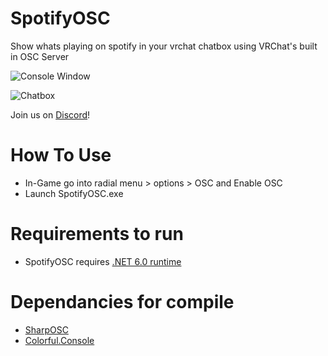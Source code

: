 # SpotifyOSC
Show whats playing on spotify in your vrchat chatbox using VRChat's built in OSC Server

![Console Window](https://i.imgur.com/rIgQekX_d.webp?maxwidth=760&fidelity=grand)

![Chatbox](https://i.imgur.com/ZUbXr5U_d.webp?maxwidth=760&fidelity=grand)

Join us on [Discord](https://discord.gg/4pzjP679Mv)!

# How To Use
* In-Game go into radial menu > options > OSC and Enable OSC
* Launch SpotifyOSC.exe

# Requirements to run
* SpotifyOSC requires [.NET 6.0 runtime](https://dotnet.microsoft.com/en-us/download/dotnet/thank-you/runtime-desktop-6.0.8-windows-x64-installer)

# Dependancies for compile
* [SharpOSC](https://github.com/ValdemarOrn/SharpOSC)
* [Colorful.Console](https://github.com/tomakita/Colorful.Console)
